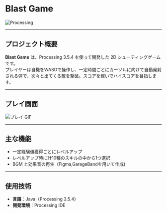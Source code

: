 # Blast Game

![Processing](https://img.shields.io/badge/Processing-3.5.4-blue)

---

## プロジェクト概要

**Blast Game** は、Processing 3.5.4 を使って開発した 2D シューティングゲームです。  
プレイヤーは自機をWASDで操作し、一定時間ごとにカーソルに向けて自動発射される弾で、次々と出てくる敵を撃破。スコアを稼いでハイスコアを目指します。

---

## プレイ画面

![プレイ GIF](./docs/resource2.gif)

---

## 主な機能
 
- 一定経験値獲得ごとにレベルアップ  
- レベルアップ時に計10種のスキルの中から1つ選択  
- BGM と効果音の再生（Figma,GarageBandを用いて作成)

---

## 使用技術

- **言語**：Java（Processing 3.5.4）  
- **開発環境**：Processing IDE
